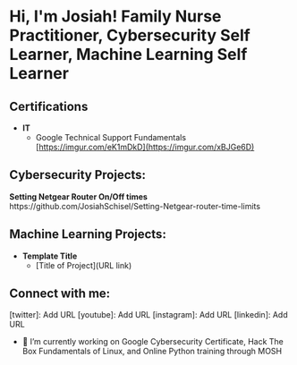 <h1>Hi, I'm Josiah! Family Nurse Practitioner</a>, 
Cybersecurity Self Learner</a>, 
Machine Learning Self Learner</a></h1>

<h2>Certifications</h2>
  

- <b>IT </b>
   - Google Technical Support Fundamentals [https://imgur.com/eK1mDkD](https://imgur.com/xBJGe6D)
          

<h2>Cybersecurity Projects:</h2>
<b>Setting Netgear Router On/Off times</b> https://github.com/JosiahSchisel/Setting-Netgear-router-time-limits
    


<h2>Machine Learning Projects:</h2>

- <b>Template Title </b>
  - [Title of Project](URL link)


<h2>  Connect with me:</h2>



[twitter]: Add URL
[youtube]: Add URL
[instagram]: Add URL
[linkedin]: Add URL



- 🔭 I’m currently working on Google Cybersecurity Certificate, Hack The Box Fundamentals of Linux, and Online Python training through MOSH
